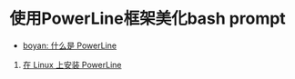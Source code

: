 # 使用PowerLine框架美化bash prompt  

- [boyan: 什么是 PowerLine](https://github.com/BoyanHou/Boyan-Hou-Software-Engineering-Notebook/blob/master/PowerLine/%E4%BB%80%E4%B9%88%E6%98%AF%20PowerLine.md)  

1. [在 Linux 上安装 PowerLine](https://github.com/BoyanHou/Boyan-Hou-Software-Engineering-Notebook/blob/master/PowerLine/%E5%9C%A8%20Linux%20%E4%B8%8A%E5%AE%89%E8%A3%85%20PowerLine.md)


